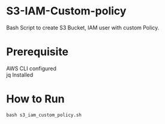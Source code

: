 # S3-IAM-Custom-policy
Bash Script to create S3 Bucket, IAM user with custom Policy.

# Prerequisite
AWS CLI configured<br>
jq Installed

# How to Run
```
bash s3_iam_custom_policy.sh
```
